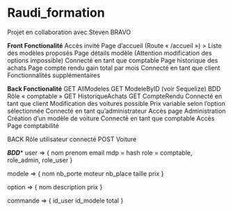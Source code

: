 # Raudi_formation
Projet en collaboration avec Steven BRAVO 

**Front Fonctionalité**
Accès invité
Page d’accueil (Route « /accueil ») > Liste des modèles proposés
Page détails modèle (Attention modification des options impossible)
Connecté en tant que comptable
Page historique des achats
Page compte rendu gain total par mois
Connecté en tant que client
Fonctionnalités supplémentaires

**Back Fonctionalité**
GET AllModeles 
GET ModeleByID (voir Sequelize)
BDD  Rôle « comptable »
GET HistoriqueAchats
GET CompteRendu
Connecté en tant que client
Modification des voitures possible
Prix variable selon l’option sélectionnée
Connecté en tant qu’administrateur
Accès page Administration
Création d’un modèle de voiture
Connecté en tant que comptable
Accès Page comptabilité

BACK
Rôle utilisateur connecté
POST Voiture

*****BDD******
user => { 
    nom
    prenom
    email
    mdp = hash
    role = comptable, role_admin, role_user
}

modele => {
    nom
    nb_porte
    moteur
    nb_place 
    taille
    prix
}

option => {
    nom
    description
    prix
}

commande => {
    id_user
    id_modele
    total
}